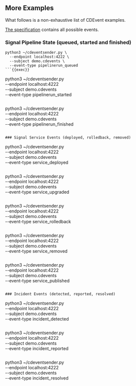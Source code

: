 ## More Examples

What follows is a non-exhaustive list of CDEvent examples.

[The specification](https://cdevents.dev/docs/) contains all possible events.

### Signal Pipeline State (queued, started and finished)

```
python3 ~/cdeventsender.py \
  --endpoint localhost:4222 \
  --subject demo.cdevents \
  --event-type pipelinerun_queued
```{{exec}}

```
python3 ~/cdeventsender.py \
  --endpoint localhost:4222 \
  --subject demo.cdevents \
  --event-type pipelinerun_started
```{{exec}}

```
python3 ~/cdeventsender.py \
  --endpoint localhost:4222 \
  --subject demo.cdevents \
  --event-type pipelinerun_finished
```{{exec}}

### Signal Service Events (deployed, rolledback, removed)

```
python3 ~/cdeventsender.py \
  --endpoint localhost:4222 \
  --subject demo.cdevents \
  --event-type service_deployed
```{{exec}}

```
python3 ~/cdeventsender.py \
  --endpoint localhost:4222 \
  --subject demo.cdevents \
  --event-type service_upgraded
```{{exec}}

```
python3 ~/cdeventsender.py \
  --endpoint localhost:4222 \
  --subject demo.cdevents \
  --event-type service_rolledback
```{{exec}}

```
python3 ~/cdeventsender.py \
  --endpoint localhost:4222 \
  --subject demo.cdevents \
  --event-type service_removed
```{{exec}}

```
python3 ~/cdeventsender.py \
  --endpoint localhost:4222 \
  --subject demo.cdevents \
  --event-type service_published
```{{exec}}

### Incident Events (detected, reported, resolved)

```
python3 ~/cdeventsender.py \
  --endpoint localhost:4222 \
  --subject demo.cdevents \
  --event-type incident_detected
```{{exec}}

```
python3 ~/cdeventsender.py \
  --endpoint localhost:4222 \
  --subject demo.cdevents \
  --event-type incident_reported
```{{exec}}

```
python3 ~/cdeventsender.py \
  --endpoint localhost:4222 \
  --subject demo.cdevents \
  --event-type incident_resolved
```{{exec}}